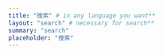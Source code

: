 ```yaml
---
title: "搜索" # in any language you want**
layout: "search" # necessary for search**
summary: "search"
placeholder: "搜索"
---
```

